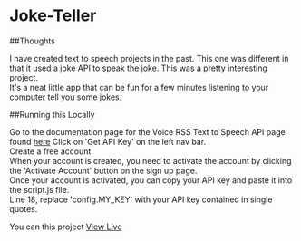 # Joke-Teller

##Thoughts

I have created text to speech projects in the past. This one was different in that it used a joke API to speak the joke. This was a pretty interesting project.\
It's a neat little app that can be fun for a few minutes listening to your computer tell you some jokes.

##Running this Locally

Go to the documentation page for the Voice RSS Text to Speech API page found [here](https://www.voicerss.org/tts/default.aspx)
Click on 'Get API Key' on the left nav bar.\
Create a free account.\
When your account is created, you need to activate the account by clicking the 'Activate Account' button on the sign up page.\
Once your account is activated, you can copy your API key and paste it into the script.js file.\
Line 18, replace 'config.MY_KEY' with your API key contained in single quotes.

You can this project [View Live](robotgif.netlify.app)
